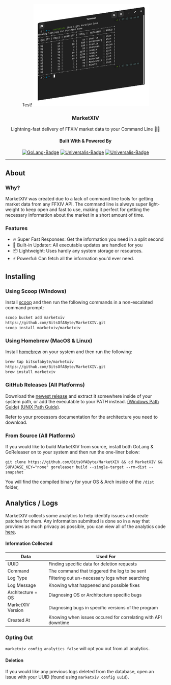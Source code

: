 <div align="center">
  Test!

<img src = ".assets/cli-example.png" alt="MarketXIV Terminal Example" height="320"/>

### MarketXIV
Lightning-fast delivery of FFXIV market data to your Command Line 🚀🔥

#### Built With & Powered By
[![GoLang-Badge](https://img.shields.io/badge/GoLang-00ADD8?style=for-the-badge&logo=go&logoColor=white)](https://go.dev/)
[![Universalis-Badge](https://img.shields.io/badge/Universalis-orange?style=for-the-badge&logo=swagger&logoColor=white)](https://universalis.app)
[![Universalis-Badge](https://img.shields.io/badge/XIVAPI-purple?style=for-the-badge&logo=swagger&logoColor=white)](https://xivapi.com)

</div>

---

## About
### Why?
MarketXIV was created due to a lack of command line tools for getting market data from any FFXIV API. The command line is always super light-weight to keep open and fast to use, making it perfect for getting the necessary information about the market in a short amount of time.

### Features
- 🔥 Super Fast Responses: Get the information you need in a split second
- 🔧 Built-in Updater: All executable updates are handled for you
- 📦 Lightweight: Uses hardly any system storage or resources.
- ⚡ Powerful: Can fetch all the information you'd ever need.

## Installing
### Using Scoop (Windows)
Install [scoop](https://scoop.sh/) and then run the following commands in a non-escalated command prompt:
```
scoop bucket add marketxiv https://github.com/BitsOfAByte/MarketXIV.git
scoop install marketxiv/marketxiv
```

### Using Homebrew (MacOS & Linux)
Install [homebrew](https://brew.sh/) on your system and then run the following:
```
brew tap bitsofabyte/marketxiv https://github.com/BitsOfAByte/MarketXIV.git
brew install marketxiv
```

### GitHub Releases (All Platforms)
Download the [newest release](https://github.com/BitsOfAByte/MarketXIV/releases/latest) and extract it somewhere inside of your system path, or add the executable to your PATH instead. [(Windows Path Guide)](https://www.maketecheasier.com/what-is-the-windows-path/) [(UNIX Path Guide)](https://www.computerhope.com/issues/ch001647.htm). 

Refer to your processors documentation for the architecture you need to download.

### From Source (All Platforms)
If you would like to build MarketXIV from source, install both GoLang & GoReleaser on to your system and then run the one-liner below:
```
git clone https://github.com/BitsOfAByte/MarketXIV && cd MarketXIV && SUPABASE_KEY="none" goreleaser build --single-target --rm-dist --snapshot
```
You will find the compiled binary for your OS & Arch inside of the `/dist` folder,

## Analytics / Logs
MarketXIV collects some analytics to help identify issues and create patches for them. Any information submitted is done so in a way that provides as much privacy as possible, you can view all of the analytics code [here](./backend/analytics.go).

#### Information Collected

| Data              | Used For                                                      |
|-------------------|---------------------------------------------------------------|
| UUID              | Finding specific data for deletion requests                   |
| Command           | The command that triggered the log to be sent                 |
| Log Type          | Filtering out un-necessary logs when searching                |
| Log Message       | Knowing what happened and possible fixes                      |
| Architecture + OS | Diagnosing OS or Architecture specific bugs                   |
| MarketXIV Version | Diagnosing bugs in specific versions of the program           |
| Created At        | Knowing when issues occured for correlating with API downtime |

### Opting Out
`marketxiv config analytics false` will opt you out from all analytics.

#### Deletion
If you would like any previous logs deleted from the database, open an issue with your UUID (found using `marketxiv config uuid`).
